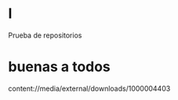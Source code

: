 # I
Prueba de repositorios

  <h1>buenas a todos</h1>
  </main>
<img>content://media/external/downloads/1000004403</img>
